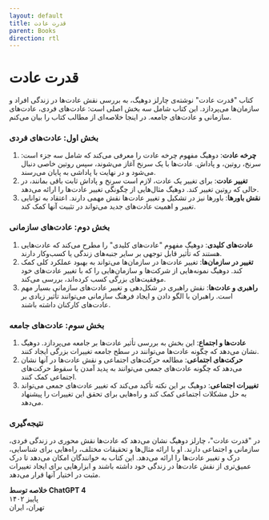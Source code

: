 ```yaml
---
layout: default
title: قدرت عادت
parent: Books
direction: rtl
---
```


# قدرت عادت
کتاب "قدرت عادت" نوشته‌ی چارلز دوهیگ، به بررسی نقش عادت‌ها در زندگی افراد و سازمان‌ها می‌پردازد. این کتاب شامل سه بخش اصلی است: عادت‌های فردی، عادت‌های سازمانی و عادت‌های جامعه. در اینجا خلاصه‌ای از مطالب کتاب را بیان می‌کنم.

### بخش اول: عادت‌های فردی

1. **چرخه عادت**: دوهیگ مفهوم چرخه عادت را معرفی می‌کند که شامل سه جزء است: سرنخ، روتین، و پاداش. عادت‌ها با یک سرنخ آغاز می‌شوند، سپس روتین خاصی دنبال می‌شود و در نهایت با پاداشی به پایان می‌رسند.
2. **تغییر عادت**: برای تغییر یک عادت، لازم است سرنخ و پاداش ثابت باقی بمانند، در حالی که روتین تغییر کند. دوهیگ مثال‌هایی از چگونگی تغییر عادت‌ها را ارائه می‌دهد.
3. **نقش باورها**: باورها نیز در تشکیل و تغییر عادت‌ها نقش مهمی دارند. اعتقاد به توانایی تغییر و اهمیت عادت‌های جدید می‌تواند در تثبیت آنها کمک کند.

### بخش دوم: عادت‌های سازمانی

1. **عادت‌های کلیدی**: دوهیگ مفهوم "عادت‌های کلیدی" را مطرح می‌کند که عادت‌هایی هستند که تأثیر قابل توجهی بر سایر جنبه‌های زندگی یا کسب‌وکار دارند.
2. **تغییر در سازمان‌ها**: تغییر عادت‌ها در سازمان‌ها می‌تواند به بهبود عملکرد کلی کمک کند. دوهیگ نمونه‌هایی از شرکت‌ها و سازمان‌هایی را که با تغییر عادت‌های خود موفقیت‌های بزرگی کسب کرده‌اند، بررسی می‌کند.
3. **راهبری و عادت‌ها**: نقش راهبری در شکل‌دهی و تغییر عادت‌های سازمانی بسیار مهم است. راهبران با الگو دادن و ایجاد فرهنگ سازمانی می‌توانند تأثیر زیادی بر عادت‌های کارکنان داشته باشند.

### بخش سوم: عادت‌های جامعه

1. **عادت‌ها و اجتماع**: این بخش به بررسی تأثیر عادت‌ها بر جامعه می‌پردازد. دوهیگ نشان می‌دهد که چگونه عادت‌ها می‌توانند در سطح جامعه تغییرات بزرگی ایجاد کنند.
2. **حرکت‌های اجتماعی**: مطالعه حرکت‌های اجتماعی و نقش عادت‌ها در آنها نشان می‌دهد که چگونه عادت‌های جمعی می‌توانند به پدید آمدن یا سقوط حرکت‌های اجتماعی کمک کنند.
3. **تغییرات اجتماعی**: دوهیگ بر این نکته تأکید می‌کند که تغییر عادت‌های جمعی می‌تواند به حل مشکلات اجتماعی کمک کند و راه‌هایی برای تحقق این تغییرات را پیشنهاد می‌دهد.

### نتیجه‌گیری
در "قدرت عادت"، چارلز دوهیگ نشان می‌دهد که عادت‌ها نقش محوری در زندگی فردی، سازمانی و اجتماعی دارند. او با ارائه مثال‌ها و تحقیقات مختلف، راه‌هایی برای شناسایی، درک و تغییر عادت‌ها را ارائه می‌دهد. این کتاب به خوانندگان امکان می‌دهد تا درک عمیق‌تری از نقش عادت‌ها در زندگی خود داشته باشند و ابزارهایی برای ایجاد تغییرات مثبت در اختیار آنها قرار می‌دهد.

**خلاصه توسط ChatGPT 4**  
پاییز ۱۴۰۲  
تهران، ایران
